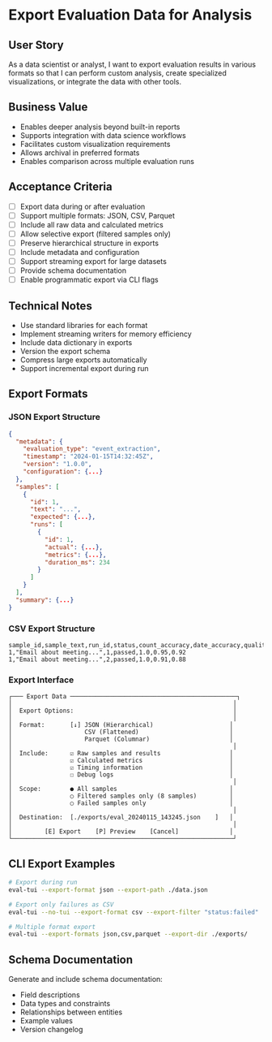 # Export Evaluation Data for Analysis

## User Story
As a data scientist or analyst, I want to export evaluation results in various formats so that I can perform custom analysis, create specialized visualizations, or integrate the data with other tools.

## Business Value
- Enables deeper analysis beyond built-in reports
- Supports integration with data science workflows
- Facilitates custom visualization requirements
- Allows archival in preferred formats
- Enables comparison across multiple evaluation runs

## Acceptance Criteria
- [ ] Export data during or after evaluation
- [ ] Support multiple formats: JSON, CSV, Parquet
- [ ] Include all raw data and calculated metrics
- [ ] Allow selective export (filtered samples only)
- [ ] Preserve hierarchical structure in exports
- [ ] Include metadata and configuration
- [ ] Support streaming export for large datasets
- [ ] Provide schema documentation
- [ ] Enable programmatic export via CLI flags

## Technical Notes
- Use standard libraries for each format
- Implement streaming writers for memory efficiency
- Include data dictionary in exports
- Version the export schema
- Compress large exports automatically
- Support incremental export during run

## Export Formats

### JSON Export Structure
```json
{
  "metadata": {
    "evaluation_type": "event_extraction",
    "timestamp": "2024-01-15T14:32:45Z",
    "version": "1.0.0",
    "configuration": {...}
  },
  "samples": [
    {
      "id": 1,
      "text": "...",
      "expected": {...},
      "runs": [
        {
          "id": 1,
          "actual": {...},
          "metrics": {...},
          "duration_ms": 234
        }
      ]
    }
  ],
  "summary": {...}
}
```

### CSV Export Structure
```csv
sample_id,sample_text,run_id,status,count_accuracy,date_accuracy,quality_score
1,"Email about meeting...",1,passed,1.0,0.95,0.92
1,"Email about meeting...",2,passed,1.0,0.91,0.88
```

### Export Interface
```
┌─── Export Data ──────────────────────────────────────────────┐
│                                                             │
│  Export Options:                                            │
│                                                             │
│  Format:       [↓] JSON (Hierarchical)                     │
│                    CSV (Flattened)                         │
│                    Parquet (Columnar)                      │
│                                                             │
│  Include:      ☑ Raw samples and results                   │
│                ☑ Calculated metrics                        │
│                ☑ Timing information                        │
│                ☐ Debug logs                                │
│                                                             │
│  Scope:        ● All samples                               │
│                ○ Filtered samples only (8 samples)         │
│                ○ Failed samples only                       │
│                                                             │
│  Destination:  [./exports/eval_20240115_143245.json    ]   │
│                                                             │
│         [E] Export    [P] Preview    [Cancel]              │
└─────────────────────────────────────────────────────────────┘
```

## CLI Export Examples
```bash
# Export during run
eval-tui --export-format json --export-path ./data.json

# Export only failures as CSV
eval-tui --no-tui --export-format csv --export-filter "status:failed"

# Multiple format export
eval-tui --export-formats json,csv,parquet --export-dir ./exports/
```

## Schema Documentation
Generate and include schema documentation:
- Field descriptions
- Data types and constraints  
- Relationships between entities
- Example values
- Version changelog